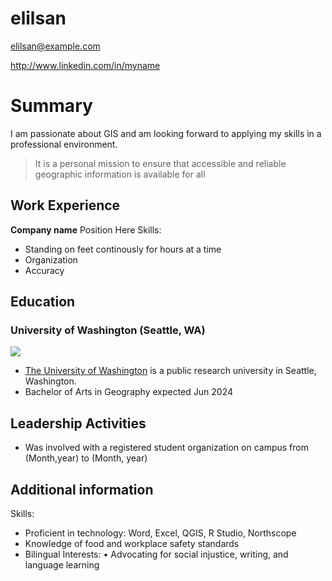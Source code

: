 # elilsan

elilsan@example.com

http://www.linkedin.com/in/myname

# Summary

I am passionate about GIS and am looking forward to applying my skills in a professional environment.

> It is a personal mission to ensure that accessible and reliable geographic information is available for all

## Work Experience 
**Company name**
Position Here
Skills:
* Standing on feet continously for hours at a time
* Organization 
* Accuracy


## Education
### University of Washington (Seattle, WA)
![](https://d15gkqt2d16c1n.cloudfront.net/images/universities/backgrounds/washington_university.jpg)

* [The University of Washington] is a public research university in Seattle, Washington.
* Bachelor of Arts in Geography	expected Jun 2024

## Leadership Activities
* Was involved with a registered student organization on campus from (Month,year) to (Month, year)

## Additional information 
Skills: 
* Proficient in technology: Word, Excel, QGIS, R Studio, Northscope
* Knowledge of food and workplace safety standards
* Bilingual
Interests:
•	Advocating for social injustice, writing, and language learning

[The University of Washington]: https://www.washington.edu/
[def]: image.png